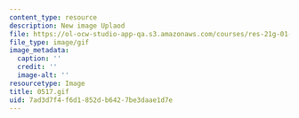 ```yaml
---
content_type: resource
description: New image Uplaod
file: https://ol-ocw-studio-app-qa.s3.amazonaws.com/courses/res-21g-01-kana-spring-2010/7ad3d7f4f6d1852db6427be3daae1d7e_0517.gif
file_type: image/gif
image_metadata:
  caption: ''
  credit: ''
  image-alt: ''
resourcetype: Image
title: 0517.gif
uid: 7ad3d7f4-f6d1-852d-b642-7be3daae1d7e
---
```

